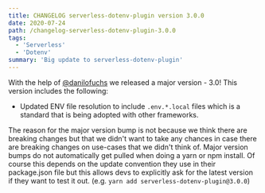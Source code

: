 ```yaml
---
title: CHANGELOG serverless-dotenv-plugin version 3.0.0
date: 2020-07-24
path: /changelog-serverless-dotenv-plugin-3.0.0
tags:
  - 'Serverless'
  - 'Dotenv'
summary: 'Big update to serverless-dotenv-plugin'
---
```


With the help of [@danilofuchs](https://github.com/danilofuchs) we released a major version - 3.0! This version includes the following:

- Updated ENV file resolution to include `.env.*.local` files which is a standard that is being adopted with other frameworks.

The reason for the major version bump is not because we think there are breaking changes but that we didn't want to take any chances in case there are breaking changes on use-cases that we didn't think of. Major version bumps do not automatically get pulled when doing a yarn or npm install. Of course this depends on the update convention they use in their package.json file but this allows devs to explicitly ask for the latest version if they want to test it out. (e.g. `yarn add serverless-dotenv-plugin@3.0.0`)
